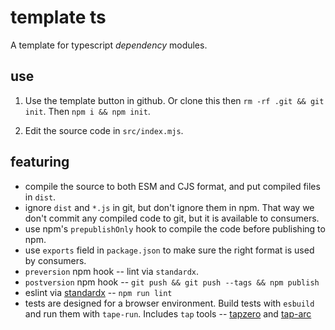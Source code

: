 # template ts

A template for typescript *dependency* modules.

## use
1. Use the template button in github. Or clone this then `rm -rf .git && git init`. Then `npm i && npm init`.

2. Edit the source code in `src/index.mjs`.

## featuring

* compile the source to both ESM and CJS format, and put compiled files in `dist`.
* ignore `dist` and `*.js` in git, but don't ignore them in npm. That way we don't commit any compiled code to git, but it is available to consumers.
* use npm's `prepublishOnly` hook to compile the code before publishing to npm.
* use `exports` field in `package.json` to make sure the right format is used by consumers.
* `preversion` npm hook -- lint via `standardx`.
* `postversion` npm hook -- `git push && git push --tags && npm publish`
* eslint via [standardx](https://www.npmjs.com/package/standardx) -- `npm run lint`
* tests are designed for a browser environment. Build tests with `esbuild` and run them with `tape-run`. Includes `tap` tools -- [tapzero](https://github.com/socketsupply/tapzero) and [tap-arc](https://www.npmjs.com/package/tap-arc)
